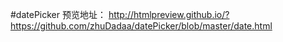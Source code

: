#datePicker
预览地址： http://htmlpreview.github.io/?https://github.com/zhuDadaa/datePicker/blob/master/date.html
